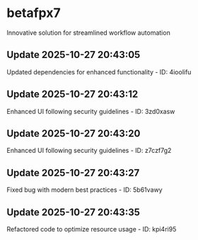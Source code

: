 # betafpx7
Innovative solution for streamlined workflow automation

## Update 2025-10-27 20:43:05
Updated dependencies for enhanced functionality - ID: 4ioolifu


## Update 2025-10-27 20:43:12
Enhanced UI following security guidelines - ID: 3zd0xasw


## Update 2025-10-27 20:43:20
Enhanced UI following security guidelines - ID: z7czf7g2


## Update 2025-10-27 20:43:27
Fixed bug with modern best practices - ID: 5b61vawy


## Update 2025-10-27 20:43:35
Refactored code to optimize resource usage - ID: kpi4ri95

